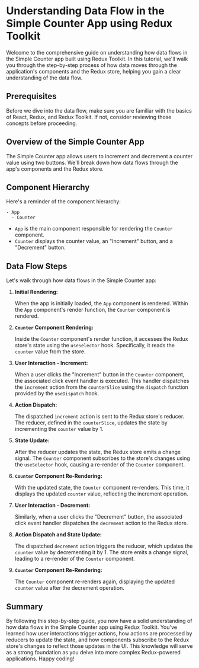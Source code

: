 # Understanding Data Flow in the Simple Counter App using Redux Toolkit

Welcome to the comprehensive guide on understanding how data flows in the Simple Counter app built using Redux Toolkit. In this tutorial, we'll walk you through the step-by-step process of how data moves through the application's components and the Redux store, helping you gain a clear understanding of the data flow.

## Prerequisites

Before we dive into the data flow, make sure you are familiar with the basics of React, Redux, and Redux Toolkit. If not, consider reviewing those concepts before proceeding.

## Overview of the Simple Counter App

The Simple Counter app allows users to increment and decrement a counter value using two buttons. We'll break down how data flows through the app's components and the Redux store.

## Component Hierarchy

Here's a reminder of the component hierarchy:

```
- App
  - Counter
```

- `App` is the main component responsible for rendering the `Counter` component.
- `Counter` displays the counter value, an "Increment" button, and a "Decrement" button.

## Data Flow Steps

Let's walk through how data flows in the Simple Counter app:

1. **Initial Rendering:**

   When the app is initially loaded, the `App` component is rendered. Within the `App` component's render function, the `Counter` component is rendered.

2. **`Counter` Component Rendering:**

   Inside the `Counter` component's render function, it accesses the Redux store's state using the `useSelector` hook. Specifically, it reads the `counter` value from the store.

3. **User Interaction - Increment:**

   When a user clicks the "Increment" button in the `Counter` component, the associated click event handler is executed. This handler dispatches the `increment` action from the `counterSlice` using the `dispatch` function provided by the `useDispatch` hook.

4. **Action Dispatch:**

   The dispatched `increment` action is sent to the Redux store's reducer. The reducer, defined in the `counterSlice`, updates the state by incrementing the `counter` value by 1.

5. **State Update:**

   After the reducer updates the state, the Redux store emits a change signal. The `Counter` component subscribes to the store's changes using the `useSelector` hook, causing a re-render of the `Counter` component.

6. **`Counter` Component Re-Rendering:**

   With the updated state, the `Counter` component re-renders. This time, it displays the updated `counter` value, reflecting the increment operation.

7. **User Interaction - Decrement:**

   Similarly, when a user clicks the "Decrement" button, the associated click event handler dispatches the `decrement` action to the Redux store.

8. **Action Dispatch and State Update:**

   The dispatched `decrement` action triggers the reducer, which updates the `counter` value by decrementing it by 1. The store emits a change signal, leading to a re-render of the `Counter` component.

9. **`Counter` Component Re-Rendering:**

   The `Counter` component re-renders again, displaying the updated `counter` value after the decrement operation.

## Summary

By following this step-by-step guide, you now have a solid understanding of how data flows in the Simple Counter app using Redux Toolkit. You've learned how user interactions trigger actions, how actions are processed by reducers to update the state, and how components subscribe to the Redux store's changes to reflect those updates in the UI. This knowledge will serve as a strong foundation as you delve into more complex Redux-powered applications. Happy coding!